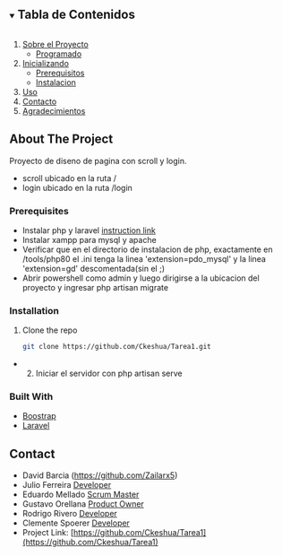 <!--
*** Thanks for checking out the Best-README-Template. If you have a suggestion
*** that would make this better, please fork the repo and create a pull request
*** or simply open an issue with the tag "enhancement".
*** Thanks again! Now go create something AMAZING! :D
***
***
***
*** To avoid retyping too much info. Do a search and replace for the following:
*** github_username, repo_name, twitter_handle, email, project_title, project_description
-->



<!-- PROJECT SHIELDS -->
<!--
*** I'm using markdown "reference style" links for readability.
*** Reference links are enclosed in brackets [ ] instead of parentheses ( ).
*** See the bottom of this document for the declaration of the reference variables
*** for contributors-url, forks-url, etc. This is an optional, concise syntax you may use.
*** https://www.markdownguide.org/basic-syntax/#reference-style-links
-->



<!-- PROJECT LOGO -->



<!-- TABLE OF CONTENTS -->
<details open="open">
  <summary><h2 style="display: inline-block">Tabla de Contenidos</h2></summary>
  <ol>
    <li>
      <a href="#about-the-project">Sobre el Proyecto</a>
      <ul>
        <li><a href="#built-with">Programado</a></li>
      </ul>
    </li>
    <li>
      <a href="#getting-started">Inicializando</a>
      <ul>
        <li><a href="#prerequisites">Prerequisitos</a></li>
        <li><a href="#installation">Instalacion</a></li>
      </ul>
    </li>
    <li><a href="#usage">Uso</a></li>
    <li><a href="#contact">Contacto</a></li>
    <li><a href="#acknowledgements">Agradecimientos</a></li>
  </ol>
</details>



<!-- ABOUT THE PROJECT -->
## About The Project
Proyecto de diseno de pagina con scroll y login.
* scroll ubicado en la ruta /
* login ubicado en la ruta /login

### Prerequisites
* Instalar php y laravel
  [instruction link](https://unab.blackboard.com/bbcswebdav/pid-4658137-dt-content-rid-28156232_1/courses/INS232.202110.6640.TR/Taller2%20Instalaci%C3%B3nLaravel.pdf)
* Instalar xampp para mysql y apache
* Verificar que en el directorio de instalacion de php, exactamente en /tools/php80 el .ini tenga la linea 'extension=pdo_mysql' y la linea 'extension=gd' descomentada(sin el ;)
* Abrir powershell como admin y luego dirigirse a la ubicacion del proyecto y ingresar php artisan migrate
### Installation

1. Clone the repo
   ```sh
   git clone https://github.com/Ckeshua/Tarea1.git
   ```
* 2. Iniciar el servidor con php artisan serve


### Built With

* [Boostrap](https://getbootstrap.com/)
* [Laravel](https://laravel.com/)




<!-- Contacto -->
## Contact

* David Barcia (https://github.com/Zailarx5)
* Julio Ferreira [Developer](https://github.com/JulioFe)
* Eduardo Mellado	[Scrum Master](https://github.com/Ckeshua)
* Gustavo Orellana [Product Owner](https://github.com/Gaos700)
* Rodrigo Rivero [Developer](https://github.com/Riverozky)
* Clemente Spoerer [Developer](https://github.com/alomex21)
* Project Link: [https://github.com/Ckeshua/Tarea1](https://github.com/Ckeshua/Tarea1)







<!-- MARKDOWN LINKS & IMAGES -->
<!-- https://www.markdownguide.org/basic-syntax/#reference-style-links -->
[contributors-shield]: https://img.shields.io/github/contributors/Ckeshua/Tarea1.svg?style=for-the-badge
[contributors-url]: https://github.com/Ckeshua/Tarea1/graphs/contributors
[forks-shield]: https://img.shields.io/github/forks/Ckeshua/Tarea1.svg?style=for-the-badge
[forks-url]: https://github.com/Ckeshua/Tarea1/network/members
[stars-shield]: https://img.shields.io/github/stars/Ckeshua/Tarea1.svg?style=for-the-badge
[stars-url]: https://github.com/Ckeshua/Tarea1/stargazers
[issues-shield]: https://img.shields.io/github/issues/Ckeshua/Tarea1.svg?style=for-the-badge
[issues-url]: https://github.com/Ckeshua/Tarea1/issues
[license-shield]: https://img.shields.io/github/license/Ckeshua/Tarea1.svg?style=for-the-badge
[license-url]: https://github.com/Ckeshua/Tarea1/blob/master/LICENSE.txt
